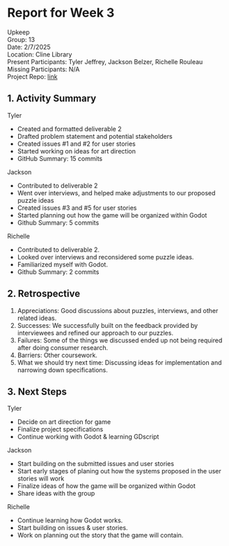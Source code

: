 # Report for Week 3 #
Upkeep<br />
Group: 13<br />
Date: 2/7/2025<br /> 
Location: Cline Library<br /> 
Present Participants: Tyler Jeffrey, Jackson Belzer, Richelle Rouleau<br />
Missing Participants: N/A<br />
Project Repo: [link](https://github.com/TJeffrey237/CS386Project.git)<br />

## 1. Activity Summary ##
Tyler
- Created and formatted deliverable 2
- Drafted problem statement and potential stakeholders
- Created issues #1 and #2 for user stories
- Started working on ideas for art direction
- GitHub Summary: 15 commits

Jackson
- Contributed to deliverable 2
- Went over interviews, and helped make adjustments to our proposed puzzle ideas
- Created issues #3 and #5 for user stories
- Started planning out how the game will be organized within Godot
- Github Summary: 5 commits

Richelle
- Contributed to deliverable 2.
- Looked over interviews and reconsidered some puzzle ideas.
- Familiarized myself with Godot.
- Github Summary: 2 commits

## 2. Retrospective ##
1. Appreciations: Good discussions about puzzles, interviews, and other related ideas.
2. Successes: We successfully built on the feedback provided by interviewees and refined our approach to our puzzles.
3. Failures: Some of the things we discussed ended up not being required after doing consumer research.
4. Barriers: Other coursework.
5. What we should try next time: Discussing ideas for implementation and narrowing down specifications.

## 3. Next Steps ##
Tyler
- Decide on art direction for game
- Finalize project specifications
- Continue working with Godot & learning GDscript

Jackson
- Start building on the submitted issues and user stories
- Start early stages of planing out how the systems proposed in the user stories will work
- Finalize ideas of how the game will be organized within Godot
- Share ideas with the group

Richelle
- Continue learning how Godot works.
- Start building on issues & user stories.
- Work on planning out the story that the game will contain.
